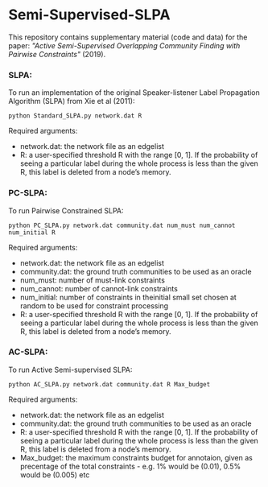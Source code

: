 # Semi-Supervised-SLPA

This repository contains supplementary material (code and data) for the paper: *"Active Semi-Supervised Overlapping Community Finding with Pairwise Constraints"* (2019).

### SLPA:

To run an implementation of the original Speaker-listener Label Propagation Algorithm (SLPA) from Xie et al (2011):

```python Standard_SLPA.py network.dat R```

Required arguments:

- network.dat: the network file as an edgelist
- R: a user-specified threshold R with the range [0, 1]. If the probability of seeing a particular label during the whole process is less than the given R, this label is deleted from a node’s memory.

### PC-SLPA:

To run Pairwise Constrained SLPA:

```python PC_SLPA.py network.dat community.dat num_must num_cannot num_initial R```

Required arguments:

- network.dat: the network file as an edgelist
- community.dat: the ground truth communities to be used as an oracle
- num_must: number of must-link constraints
- num_cannot: number of cannot-link constraints
- num_initial: number of constraints in theinitial small set chosen at random to be used for constraint processing
- R: a user-specified threshold R with the range [0, 1]. If the probability of seeing a particular label during the whole process is less than the given R, this label is deleted from a node’s memory.


### AC-SLPA:

To run Active Semi-supervised SLPA:

```python AC_SLPA.py network.dat community.dat R Max_budget```

Required arguments:

- network.dat: the network file as an edgelist
- community.dat: the ground truth communities to be used as an oracle
- R: a user-specified threshold R with the range [0, 1]. If the probability of seeing a particular label during the whole process is less than the given R, this label is deleted from a node’s memory.
- Max_budget: the maximum constraints budget for annotaion, given as precentage of the total constraints - e.g. 1% would be (0.01), 0.5% would be (0.005) etc
